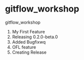 # gitflow_workshop
gitflow_workshop
1. My First Feature
2. Releasing 0.2.0-beta.0
3. Added Bugfixwq
4. OFL feature
5. Creating Release
